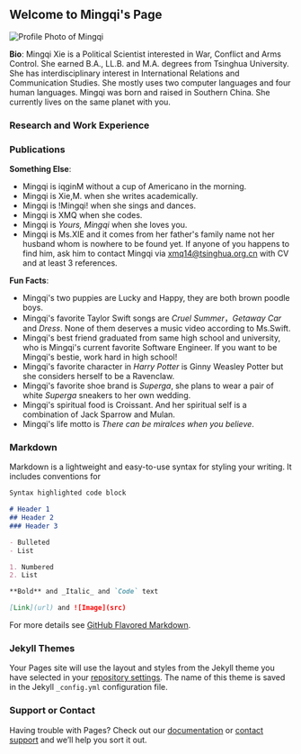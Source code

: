 ## Welcome to Mingqi's Page

![Profile Photo of Mingqi](https://media-exp1.licdn.com/dms/image/C5603AQF182SG2Kjntg/profile-displayphoto-shrink_800_800/0/1611738071237?e=1619049600&v=beta&t=BFKNEr-yE0YIY54Tf_MDS0GcGsCKTN0Jq2f2W_PtWiE)

**Bio**: Mingqi Xie is a Political Scientist interested in War, Conflict and Arms Control. She earned B.A., LL.B. and M.A. degrees from Tsinghua University. She has interdisciplinary interest in International Relations and Communication Studies. She mostly uses two computer languages and four human languages. Mingqi was born and raised in Southern China. She currently lives on the same planet with you. 

### Research and Work Experience

### Publications

**Something Else**: 
- Mingqi is iqginM without a cup of Americano in the morning. 
- Mingqi is Xie,M. when she writes academically. 
- Mingqi is !Mingqi! when she sings and dances. 
- Mingqi is XMQ when she codes. 
- Mingqi is *Yours, Mingqi* when she loves you. 
- Mingqi is Ms.XIE and it comes from her father's family name not her husband whom is nowhere to be found yet. If anyone of you happens to find him, ask him to contact Mingqi via [xmq14@tsinghua.org.cn](xmq14@tsinghua.org.cn) with CV and at least 3 references.

**Fun Facts**: 
- Mingqi's two puppies are Lucky and Happy, they are both brown poodle boys.
- Mingqi's favorite Taylor Swift songs are *Cruel Summer*，*Getaway Car* and *Dress*. None of them deserves a music video according to Ms.Swift. 
- Mingqi's best friend graduated from same high school and university, who is Mingqi's current favorite Software Engineer. If you want to be Mingqi's bestie, work hard in high school! 
- Mingqi's favorite character in *Harry Potter* is Ginny Weasley Potter but she considers herself to be a Ravenclaw. 
- Mingqi's favorite shoe brand is *Superga*, she plans to wear a pair of white *Superga* sneakers to her own wedding.
- Mingqi's spiritual food is Croissant. And her spiritual self is a combination of Jack Sparrow and Mulan.
- Mingqi's life motto is *There can be miralces when you believe*.


###

### Markdown

Markdown is a lightweight and easy-to-use syntax for styling your writing. It includes conventions for

```markdown
Syntax highlighted code block

# Header 1
## Header 2
### Header 3

- Bulleted
- List

1. Numbered
2. List

**Bold** and _Italic_ and `Code` text

[Link](url) and ![Image](src)
```

For more details see [GitHub Flavored Markdown](https://guides.github.com/features/mastering-markdown/).

### Jekyll Themes

Your Pages site will use the layout and styles from the Jekyll theme you have selected in your [repository settings](https://github.com/mingqi2014/mingqi2014.github.io/settings). The name of this theme is saved in the Jekyll `_config.yml` configuration file.

### Support or Contact

Having trouble with Pages? Check out our [documentation](https://docs.github.com/categories/github-pages-basics/) or [contact support](https://github.com/contact) and we’ll help you sort it out.
